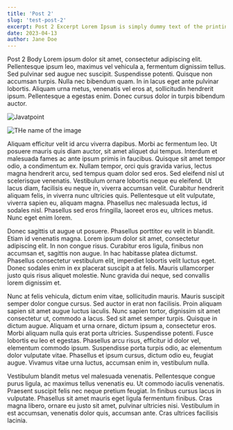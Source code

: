 ```yaml
---
title: 'Post 2'
slug: 'test-post-2'
excerpt: Post 2 Excerpt Lorem Ipsum is simply dummy text of the printing and typesetting industry. Lorem Ipsum has been the industry's standard dummy text ever since the 1500s, when an unknown printer took a galley of type and scrambled it to make a type specimen book.
date: 2023-04-13
author: Jane Doe 
---
```



Post 2 Body Lorem ipsum dolor sit amet, consectetur adipiscing elit. Pellentesque ipsum leo, maximus vel vehicula a, fermentum dignissim tellus. Sed pulvinar sed augue nec suscipit. Suspendisse potenti. Quisque non accumsan turpis. Nulla nec bibendum quam. In in lacus eget ante pulvinar lobortis. Aliquam urna metus, venenatis vel eros at, sollicitudin hendrerit ipsum. Pellentesque a egestas enim. Donec cursus dolor in turpis bibendum auctor.

![Javatpoint](https://static.javatpoint.com/tutorial/markdown/images/images-in-markdown3.png)

![THe name of the image](https://images.pexels.com/photos/2662116/pexels-photo-2662116.jpeg?auto=compress&cs=tinysrgb&w=1260&h=750&dpr=2)

Aliquam efficitur velit id arcu viverra dapibus. Morbi ac fermentum leo. Ut posuere mauris quis diam auctor, sit amet aliquet dui tempus. Interdum et malesuada fames ac ante ipsum primis in faucibus. Quisque sit amet tempor odio, a condimentum ex. Nullam tempor, orci quis gravida varius, lectus magna hendrerit arcu, sed tempus quam dolor sed eros. Sed eleifend nisl ut scelerisque venenatis. Vestibulum ornare lobortis neque eu eleifend. Ut lacus diam, facilisis eu neque in, viverra accumsan velit. Curabitur hendrerit aliquam felis, in viverra nunc ultricies quis. Pellentesque ut elit vulputate, viverra sapien eu, aliquam magna. Phasellus nec malesuada lectus, id sodales nisl. Phasellus sed eros fringilla, laoreet eros eu, ultrices metus. Nunc eget enim lorem.

Donec sagittis ut augue ut posuere. Phasellus porttitor eu velit in blandit. Etiam id venenatis magna. Lorem ipsum dolor sit amet, consectetur adipiscing elit. In non congue risus. Curabitur eros ligula, finibus non accumsan et, sagittis non augue. In hac habitasse platea dictumst. Phasellus consectetur vestibulum elit, imperdiet lobortis velit luctus eget. Donec sodales enim in ex placerat suscipit a at felis. Mauris ullamcorper justo quis risus aliquet molestie. Nunc gravida dui neque, sed convallis lorem dignissim et.

Nunc at felis vehicula, dictum enim vitae, sollicitudin mauris. Mauris suscipit semper dolor congue cursus. Sed auctor in erat non facilisis. Proin aliquam sapien sit amet augue luctus iaculis. Nunc sapien tortor, dignissim sit amet consectetur ut, commodo a lacus. Sed sit amet semper turpis. Quisque in dictum augue. Aliquam et urna ornare, dictum ipsum a, consectetur eros. Morbi aliquam nulla quis erat porta ultricies. Suspendisse potenti. Fusce lobortis eu leo et egestas. Phasellus arcu risus, efficitur id dolor vel, elementum commodo ipsum. Suspendisse porta turpis odio, ac elementum dolor vulputate vitae. Phasellus et ipsum cursus, dictum odio eu, feugiat augue. Vivamus vitae urna luctus, accumsan enim in, vestibulum nulla.

Vestibulum blandit metus vel malesuada venenatis. Pellentesque congue purus ligula, ac maximus tellus venenatis eu. Ut commodo iaculis venenatis. Praesent suscipit felis nec neque pretium feugiat. In finibus cursus lacus in vulputate. Phasellus sit amet mauris eget ligula fermentum finibus. Cras magna libero, ornare eu justo sit amet, pulvinar ultricies nisi. Vestibulum in est accumsan, venenatis dolor quis, accumsan ante. Cras ultrices facilisis lacinia.